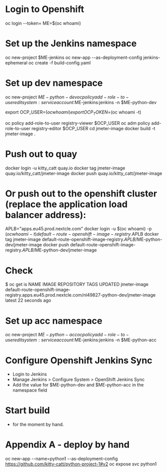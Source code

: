 # Login to Openshift
oc login --token=
ME=$(oc whoami)

# Set up the Jenkins namespace
oc new-project $ME-jenkins
oc new-app --as-deployment-config jenkins-ephemeral
oc create -f build-config.yaml

# Set up dev namespace
oc new-project $ME-python-dev
oc policy add-role-to-user  edit system:serviceaccount:$ME-jenkins:jenkins  -n $ME-python-dev

export OCP_USER=$(oc whoami)
export OCP_TOKEN=$(oc whoami -t)

oc policy add-role-to-user registry-viewer $OCP_USER
oc adm policy add-role-to-user registry-editor $OCP_USER
cd jmeter-image
docker build -t jmeter-image .

# Push out to quay
docker login -u kitty_catt quay.io
docker tag jmeter-image quay.io/kitty_catt/jmeter-image
docker push quay.io/kitty_catt/jmeter-image

# Or push out to the openshift cluster (replace the application load balancer address):
APLB="apps.eu45.prod.nextcle.com"
docker login -u $(oc whoami) -p $(oc whoami -t) default-route-openshift-image-registry.$APLB
docker tag jmeter-image default-route-openshift-image-registry.$APLB/$ME-python-dev/jmeter-image
docker push default-route-openshift-image-registry.$APLB/$ME-python-dev/jmeter-image

# Check
$ oc get is
NAME           IMAGE REPOSITORY                                                                                    TAGS     UPDATED
jmeter-image   default-route-openshift-image-registry.apps.eu45.prod.nextcle.com/nl49827-python-dev/jmeter-image   latest   22 seconds ago

# Set up acc namespace
oc new-project $ME-python-acc
oc policy add-role-to-user  edit system:serviceaccount:$ME-jenkins:jenkins  -n $ME-python-acc

# Configure Openshift Jenkins Sync 
- Login to Jenkins
- Manage Jenkins > Configure System > OpenShift Jenkins Sync
- Add the value for $ME-python-dev and $ME-python-acc in the namespace field

# Start build
- for the moment by hand.

# Appendix A - deploy by hand

oc new-app --name=python1 --as-deployment-config https://github.com/kitty-catt/python-project-1#v2
oc expose svc python1

